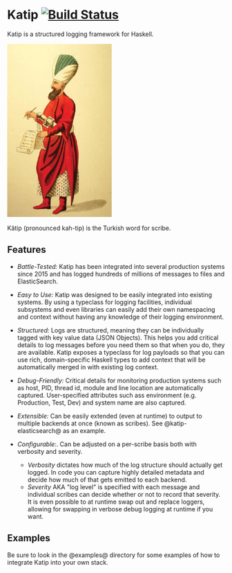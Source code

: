 # Katip [![Build Status](https://travis-ci.org/Soostone/katip.svg?branch=master)](https://travis-ci.org/Soostone/katip)

Katip is a structured logging framework for Haskell.

![Katip](./katip.jpg)

Kâtip (pronounced kah-tip) is the Turkish word for scribe.

## Features

* *Battle-Tested:* Katip has been integrated into several production
  systems since 2015 and has logged hundreds of millions of messages
  to files and ElasticSearch.

* *Easy to Use:* Katip was designed to be easily integrated into
  existing systems. By using a typeclass for logging facilities,
  individual subsystems and even libraries can easily add their own
  namespacing and context without having any knowledge of their
  logging environment.

* *Structured:* Logs are structured, meaning they can be individually
  tagged with key value data (JSON Objects). This helps you add
  critical details to log messages before you need them so that when
  you do, they are available. Katip exposes a typeclass for log
  payloads so that you can use rich, domain-specific Haskell types to
  add context that will be automatically merged in with existing log
  context.

* *Debug-Friendly:* Critical details for monitoring production systems
  such as host, PID, thread id, module and line location are
  automatically captured. User-specified attributes such ass
  environment (e.g. Production, Test, Dev) and system name are also
  captured.

* *Extensible:* Can be easily extended (even at runtime) to output to
  multiple backends at once (known as scribes). See
  @katip-elasticsearch@ as an example.

* *Configurable:*. Can be adjusted on a per-scribe basis both with
  verbosity and severity.

  * *Verbosity* dictates how much of the log structure should
  actually get logged. In code you can capture highly detailed
  metadata and decide how much of that gets emitted to each backend.
  * *Severity* AKA "log level" is specified with each message and
  individual scribes can decide whether or not to record that
  severity. It is even possible to at runtime swap out and replace
  loggers, allowing for swapping in verbose debug logging at runtime
  if you want.


## Examples
Be sure to look in the @examples@ directory for some examples of how
to integrate Katip into your own stack.
